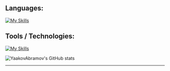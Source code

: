 
## Languages:

[![My Skills](https://skillicons.dev/icons?i=py,java,cs,js,html,css,c)](https://skillicons.dev)

## Tools / Technologies:
[![My Skills](https://skillicons.dev/icons?i=git,github,androidstudio,visualstudio,vscode,linux,windows,dotnet,firebase,sqlite)](https://skillicons.dev)

![YaakovAbramov's GitHub stats](https://github-readme-stats.vercel.app/api?username=YaakovAbramov&show_icons=true&theme=dark&hide_border=true)

---

